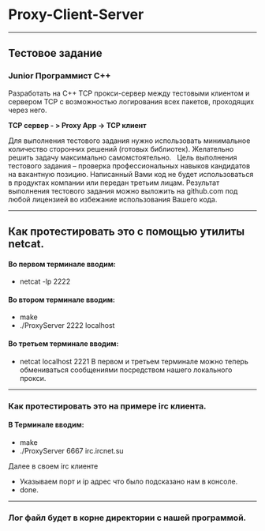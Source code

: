 # Proxy-Client-Server
___

## Тестовое задание
### Junior Программист С++

Разработать на C++ TCP прокси-сервер между тестовыми клиентом и сервером TCP с возможностью логирования всех пакетов, проходящих через него. 

__TCP сервер - > Proxy App  -> TCP клиент__

Для выполнения тестового задания нужно использовать минимальное количество сторонних решений (готовых библиотек). Желательно решить задачу максимально самомстоятельно.
 
Цель выполнения тестового задания – проверка профессиональных навыков кандидатов на вакантную позицию. Написанный Вами код не будет использоваться в продуктах компании или передан третьим лицам. Результат выполнения тестового задания можно выложить на github.com под любой лицензией во избежание использования Вашего кода.
___

## Как протестировать это с помощью утилиты netcat.

#### Во первом терминале вводим:
* netcat -lp 2222
#### Во втором терминале вводим:
* make
* ./ProxyServer 2222 localhost
#### Во третьем терминале вводим:
* netcat localhost 2221
В первом и третьем терминале можно теперь обмениваться сообщениями посредством нашего локального прокси.

___

### Как протестировать это на примере irc клиента.

#### В Терминале вводим:
* make
* ./ProxyServer 6667 irc.ircnet.su

Далее в своем irc клиенте
* Указываем порт и ip адрес что было подсказано нам в консоле.
* done.
___

### Лог файл будет в корне директории с нашей программой.
